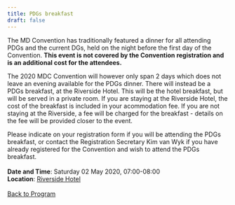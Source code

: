 ```yaml
---
title: PDGs breakfast
draft: false
---
```


The MD Convention has traditionally featured a dinner for all attending PDGs and the current DGs, held on the night before the first day of the Convention. **This event is not covered by the Convention registration and is an additional cost for the attendees.**

The 2020 MDC Convention will however only span 2 days which does not leave an evening available for the PDGs dinner. There will instead be a PDGs breakfast, at the Riverside Hotel. This will be the hotel breakfast, but will be served in a private room. If you are staying at the Riverside Hotel, the cost of the breakfast is included in your acommodation fee. If you are not staying at the Riverside, a fee will be charged for the breakfast - details on the fee will be provided closer to the event.

Please indicate on your registration form if you will be attending the PDGs breakfast, or contact the Registration Secretary Kim van Wyk if you have already registered for the Convention and wish to attend the PDGs breakfast.
\
\
**Date and Time**: Saturday 02 May 2020, 07:00-08:00 \
**Location**: [Riverside Hotel](/venue)
\
\
[Back to Program](/program)
